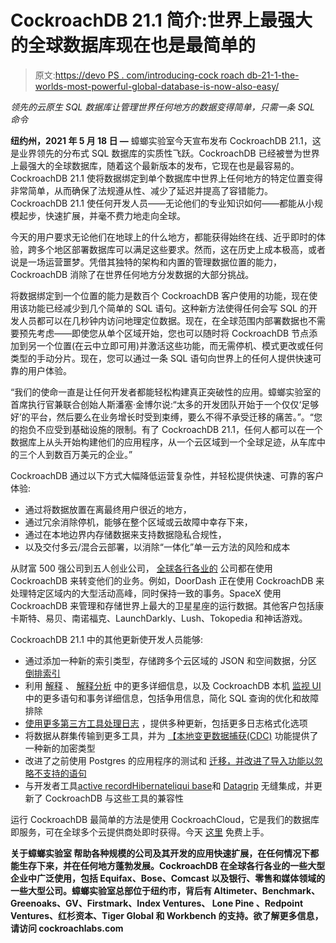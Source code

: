 # CockroachDB 21.1 简介:世界上最强大的全球数据库现在也是最简单的

> 原文:[https://devo PS . com/introducing-cock roach db-21-1-the-worlds-most-powerful-global-database-is-now-also-easy/](https://devops.com/introducing-cockroachdb-21-1-the-worlds-most-powerful-global-database-is-now-also-the-easiest/)

*领先的云原生 SQL 数据库让管理世界任何地方的数据变得简单，只需一条 SQL 命令*

**纽约州，2021 年 5 月 18 日 —** 蟑螂实验室今天宣布发布 CockroachDB 21.1，这是业界领先的分布式 SQL 数据库的实质性飞跃。CockroachDB 已经被誉为世界上最强大的全球数据库，随着这个最新版本的发布，它现在也是最容易的。CockroachDB 21.1 使将数据绑定到单个数据库中世界上任何地方的特定位置变得非常简单，从而确保了法规遵从性、减少了延迟并提高了容错能力。CockroachDB 21.1 使任何开发人员——无论他们的专业知识如何——都能从小规模起步，快速扩展，并毫不费力地走向全球。

今天的用户要求无论他们在地球上的什么地方，都能获得始终在线、近乎即时的体验，跨多个地区部署数据库可以满足这些要求。然而，这在历史上成本极高，或者说是一场运营噩梦。凭借其独特的架构和内置的管理数据位置的能力，CockroachDB 消除了在世界任何地方分发数据的大部分挑战。

将数据绑定到一个位置的能力是数百个 CockroachDB 客户使用的功能，现在使用该功能已经减少到几个简单的 SQL 语句。这种新方法使得任何会写 SQL 的开发人员都可以在几秒钟内访问地理定位数据。现在，在全球范围内部署数据也不需要预先考虑——即使您从单个区域开始，您也可以随时将 CockroachDB 节点添加到另一个位置(在云中立即可用)并激活这些功能，而无需停机、模式更改或任何类型的手动分片。现在，您可以通过一条 SQL 语句向世界上的任何人提供快速可靠的用户体验。

“我们的使命一直是让任何开发者都能轻松构建真正突破性的应用。蟑螂实验室的首席执行官兼联合创始人斯潘塞·金博尔说:“太多的开发团队开始于一个仅仅‘足够好’的平台，然后要么在业务增长时受到束缚，要么不得不承受迁移的痛苦。”。“您的抱负不应受到基础设施的限制。有了 CockroachDB 21.1，任何人都可以在一个数据库上从头开始构建他们的应用程序，从一个云区域到一个全球足迹，从车库中的三个人到数百万美元的企业。”

CockroachDB 通过以下方式大幅降低运营复杂性，并轻松提供快速、可靠的客户体验:

*   通过将数据放置在离最终用户很近的地方，
*   通过冗余消除停机，能够在整个区域或云故障中幸存下来，
*   通过在本地边界内存储数据来支持数据隐私合规性，
*   以及交付多云/混合云部署，以消除“一体化”单一云方法的风险和成本

从财富 500 强公司到五人创业公司， [全球各行各业的](https://c212.net/c/link/?t=0&l=en&o=3166797-1&h=362673626&u=https%3A%2F%2Fwww.cockroachlabs.com%2Fcustomers%2F&a=companies+across+the+globe) 公司都在使用 CockroachDB 来转变他们的业务。例如，DoorDash 正在使用 CockroachDB 来处理特定区域内的大型活动高峰，同时保持一致的事务。SpaceX 使用 CockroachDB 来管理和存储世界上最大的卫星星座的运行数据。其他客户包括康卡斯特、易贝、南诺福克、LaunchDarkly、Lush、Tokopedia 和神话游戏。

CockroachDB 21.1 中的其他更新使开发人员能够:

*   通过添加一种新的索引类型，存储跨多个云区域的 JSON 和空间数据，分区 [倒排索引](https://c212.net/c/link/?t=0&l=en&o=3166797-1&h=2772127062&u=https%3A%2F%2Fwww.cockroachlabs.com%2Fdocs%2Fv21.1%2Finverted-indexes&a=inverted+indexes)
*   利用 [解释](https://c212.net/c/link/?t=0&l=en&o=3166797-1&h=797864199&u=https%3A%2F%2Fwww.cockroachlabs.com%2Fdocs%2Fv21.1%2Fexplain.html&a=EXPLAIN) 、 [解释分析](https://c212.net/c/link/?t=0&l=en&o=3166797-1&h=338982637&u=https%3A%2F%2Fwww.cockroachlabs.com%2Fdocs%2Fv21.1%2Fexplain-analyze&a=EXPLAIN+ANALYZE) 中的更多详细信息，以及 CockroachDB 本机 [监视 UI](https://c212.net/c/link/?t=0&l=en&o=3166797-1&h=943304915&u=https%3A%2F%2Fwww.cockroachlabs.com%2Fdocs%2Fv20.2%2Fui-overview.html&a=monitoring+UI) 中的更多语句和事务详细信息，包括争用信息，简化 SQL 查询的优化和故障排除
*   [使用更多第三方工具处理日志](https://c212.net/c/link/?t=0&l=en&o=3166797-1&h=3067350902&u=https%3A%2F%2Fwww.cockroachlabs.com%2Fdocs%2Fv20.2%2Fdebug-and-error-logs.html&a=Process+logs) ，提供多种更新，包括更多日志格式化选项
*   将数据从群集传输到更多工具，并为 [【本地变更数据捕获(CDC)](https://c212.net/c/link/?t=0&l=en&o=3166797-1&h=700550248&u=https%3A%2F%2Fwww.cockroachlabs.com%2Fdocs%2Fv21.1%2Fcreate-changefeed&a=native+Change+Data+Capture+(CDC)) 功能提供了一种新的加密类型
*   改进了之前使用 Postgres 的应用程序的测试和 [迁移，并改进了导入功能以忽略不支持的语句](https://c212.net/c/link/?t=0&l=en&o=3166797-1&h=2858783935&u=https%3A%2F%2Fwww.cockroachlabs.com%2Fdocs%2Fv21.1%2Fmigrate-from-postgres&a=migration+of+applications+that+previously+used+Postgres)
*   与开发者工具[active record](https://c212.net/c/link/?t=0&l=en&o=3166797-1&h=694997539&u=https%3A%2F%2Fwww.cockroachlabs.com%2Fdocs%2Fv21.1%2Fbuild-a-ruby-app-with-cockroachdb-activerecord&a=ActiveRecord)[Hibernate](https://c212.net/c/link/?t=0&l=en&o=3166797-1&h=3084317756&u=https%3A%2F%2Fwww.cockroachlabs.com%2Fdocs%2Fv21.1%2Fbuild-a-java-app-with-cockroachdb-hibernate&a=Hibernate)[liqui base](https://c212.net/c/link/?t=0&l=en&o=3166797-1&h=395844731&u=https%3A%2F%2Fwww.cockroachlabs.com%2Fdocs%2Fv21.1%2Fliquibase.html&a=Liquibase)和 [Datagrip](https://c212.net/c/link/?t=0&l=en&o=3166797-1&h=2670145117&u=https%3A%2F%2Fwww.cockroachlabs.com%2Fdocs%2Fv21.1%2Fthird-party-database-tools.html%23integrated-development-environments-ides&a=Datagrip) 无缝集成，并更新了 CockroachDB 与这些工具的兼容性

运行 CockroachDB 最简单的方法是使用 CockroachCloud，它是我们的数据库即服务，可在全球多个云提供商处即时获得。今天 [这里](https://c212.net/c/link/?t=0&l=en&o=3166797-1&h=2770286855&u=https%3A%2F%2Fwww.cockroachlabs.com%2Fget-started-cockroachdb%2F&a=here) 免费上手。

**关于蟑螂实验室
帮助各种规模的公司及其开发的应用快速扩展，在任何情况下都能生存下来，并在任何地方蓬勃发展。CockroachDB 在全球各行各业的一些大型企业中广泛使用，包括 Equifax、Bose、Comcast 以及银行、零售和媒体领域的一些大型公司。蟑螂实验室总部位于纽约市，背后有 Altimeter、Benchmark、Greenoaks、GV、Firstmark、Index Ventures、 Lone Pine 、Redpoint Ventures、红杉资本、Tiger Global 和 Workbench 的支持。欲了解更多信息，请访问 cockroachlabs.com**